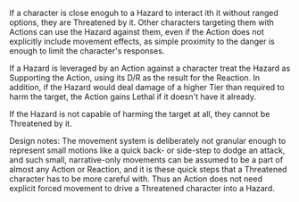 If a character is close enoguh to a Hazard to interact ith it without ranged options, they are Threatened by it. Other characters targeting them with Actions can use the Hazard against them, even if the Action does not explicitly include movement effects, as simple proximity to the danger is enough to limit the character's responses.

If a Hazard is leveraged by an Action against a character treat the Hazard as Supporting the Action, using its D/R as the result for the Reaction. In addition, if the Hazard would deal damage of a higher Tier than required to harm the target, the Action gains Lethal if it doesn't have it already. 

If the Hazard is not capable of harming the target at all, they cannot be Threatened by it.

Design notes:
The movement system is deliberately not granular enough to represent small motions like a quick back- or side-step to dodge an attack, and such small, narrative-only movements can be assumed to be a part of almost any Action or Reaction, and it is these quick steps that a Threatened character has to be more careful with. Thus an Action does not need explicit forced movement to drive a Threatened character into a Hazard.